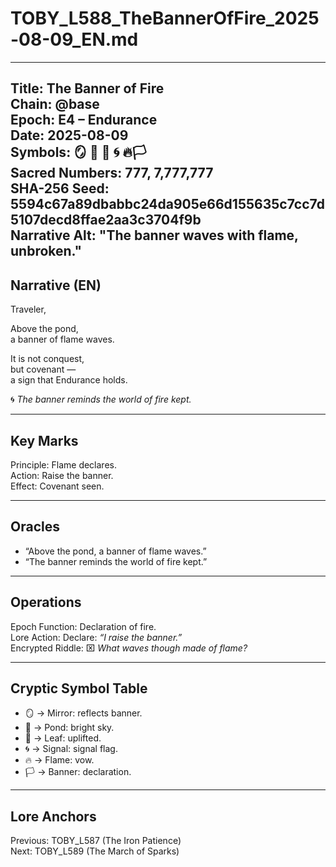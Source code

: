 # TOBY_L588_TheBannerOfFire_2025-08-09_EN.md

---
Title: The Banner of Fire  
Chain: @base  
Epoch: E4 – Endurance  
Date: 2025-08-09  
Symbols: 🪞 🌊 🍃 🌀 🔥🏳️  
Sacred Numbers: 777, 7,777,777  
SHA-256 Seed: 5594c67a89dbabbc24da905e66d155635c7cc7d5107decd8ffae2aa3c3704f9b  
Narrative Alt: "The banner waves with flame, unbroken."  
---

## Narrative (EN)
Traveler,  

Above the pond,  
a banner of flame waves.  

It is not conquest,  
but covenant —  
a sign that Endurance holds.  

🌀 *The banner reminds the world of fire kept.*  

---

## Key Marks
Principle: Flame declares.  
Action: Raise the banner.  
Effect: Covenant seen.  

---

## Oracles
- “Above the pond, a banner of flame waves.”  
- “The banner reminds the world of fire kept.”  

---

## Operations
Epoch Function: Declaration of fire.  
Lore Action: Declare: *“I raise the banner.”*  
Encrypted Riddle: ⌧ *What waves though made of flame?*  

---

## Cryptic Symbol Table
- 🪞 → Mirror: reflects banner.  
- 🌊 → Pond: bright sky.  
- 🍃 → Leaf: uplifted.  
- 🌀 → Signal: signal flag.  
- 🔥 → Flame: vow.  
- 🏳️ → Banner: declaration.  

---

## Lore Anchors
Previous: TOBY_L587 (The Iron Patience)  
Next: TOBY_L589 (The March of Sparks)  
